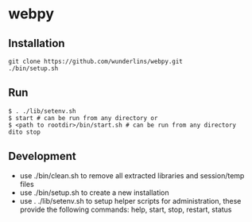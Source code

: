 # webpy

## Installation

    git clone https://github.com/wunderlins/webpy.git
    ./bin/setup.sh


## Run

    $ . ./lib/setenv.sh
    $ start # can be run from any directory or
    $ <path to rootdir>/bin/start.sh # can be run from any directory
    dito stop


## Development
  - use ./bin/clean.sh to remove all extracted libraries and session/temp files
  - use ./bin/setup.sh to create a new installation
  - use . ./lib/setenv.sh to setup helper scripts for administration, these provide
    the following commands: help, start, stop, restart, status

